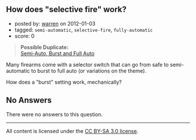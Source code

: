 ## How does "selective fire" work?

- posted by: [warren](https://stackexchange.com/users/-1/143-warren) on 2012-01-03
- tagged: `semi-automatic`, `selective-fire`, `fully-automatic`
- score: 0

<blockquote>
  <p><strong>Possible Duplicate:</strong><br>
  <a href="http://firearms.stackexchange.com/questions/794/semi-auto-burst-and-full-auto">Semi-Auto, Burst and Full Auto</a>  </p>
</blockquote>



<p>Many firearms come with a selector switch that can go from safe to semi-automatic to burst to full auto (or variations on the theme).</p>

<p>How does a "burst" setting work, mechanically?</p>


## No Answers

There were no answers to this question.


---

All content is licensed under the [CC BY-SA 3.0 license](https://creativecommons.org/licenses/by-sa/3.0/).

